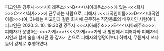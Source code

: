 피고인은 경주시 <<<시아래주소>>>B<<</시아래주소>>>에 있는 <<<회사>>>C<<</회사>>>에 근무하는 사람으로, 피해자 <<<내국인이름>>>D<<</내국인이름>>>(여, 31세)는 피고인과 같은 회사에 근무하는 직장동료의 배우자인 사람이다.
피고인은 2020. 3. 10. 19:30경 경주시 <<<시아래주소>>>E<<</시아래주소>>>, 피해자가 운영하는 <<<가게>>>F<<</가게>>>가게 내 방안에서 피해자와 피해자의 지인과 함께 술을 마시던 중 갑자기 손으로 피해자의 엉덩이부터 허벅지, 무릎까지 쓰다듬어 강제로 추행하였다.